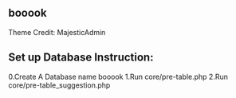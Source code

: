 booook
------

Theme Credit: MajesticAdmin

Set up Database Instruction:
------------------------------
0.Create A Database name booook
1.Run core/pre-table.php
2.Run core/pre-table_suggestion.php

